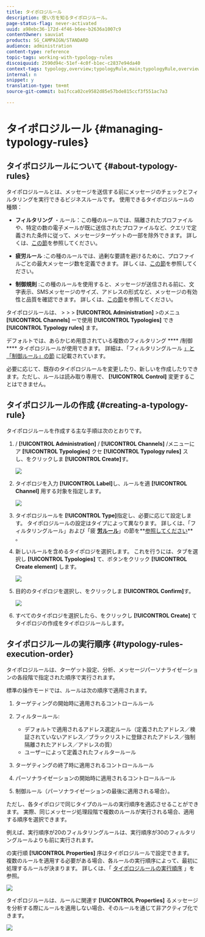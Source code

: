 ```yaml
---
title: タイポロジルール
description: 使い方を知るタイポロジルール。
page-status-flag: never-activated
uuid: a98ebc36-172d-4f46-b6ee-b2636a1007c9
contentOwner: sauviat
products: SG_CAMPAIGN/STANDARD
audience: administration
content-type: reference
topic-tags: working-with-typology-rules
discoiquuid: 2590d94c-51ef-4c0f-b1ec-c2837e94da40
context-tags: typology,overview;typologyRule,main;typologyRule,overview
internal: n
snippet: y
translation-type: tm+mt
source-git-commit: ba1fcca02ce9582d85e57bde815ccf3f551ac7a3

---
```



# タイポロジルール {#managing-typology-rules}

## タイポロジルールについて {#about-typology-rules}

タイポロジルールとは、メッセージを送信する前にメッセージのチェックとフィルタリングを実行できるビジネスルールです。 使用できるタイポロジルールの種類：

* **フィルタリング** ・ルール：この種のルールでは、隔離されたプロファイルや、特定の数の電子メールが既に送信されたプロファイルなど、クエリで定義された条件に従って、メッセージターゲットの一部を除外できます。 詳しくは、[この節](../../sending/using/filtering-rules.md)を参照してください。

* **疲労ルール** :この種のルールでは、過剰な要請を避けるために、プロファイルごとの最大メッセージ数を定義できます。 詳しくは、[この節](../../sending/using/fatigue-rules.md)を参照してください。

* **制御規則** :この種のルールを使用すると、メッセージが送信される前に、文字表示、SMSメッセージのサイズ、アドレスの形式など、メッセージの有効性と品質を確認できます。 詳しくは、[この節](../../sending/using/control-rules.md)を参照してください。

タイポロジルールは、 > > > **[!UICONTROL Administration]** >のメニュ **[!UICONTROL Channels]** ーで使用 **[!UICONTROL Typologies]** でき **[!UICONTROL Typology rules]** ます。

デフォルトでは、あらかじめ用意されている複数のフィルタリング **** /制御 **** タイポロジルールが使用できます。 詳細は、「フィルタリングルール [」と「制御ルール](../../sending/using/fatigue-rules.md)[」の節](../../sending/using/control-rules.md) に記載されています。

必要に応じて、既存のタイポロジルールを変更したり、新しいを作成したりできます。ただし、ルールは読み取り専用で、 **[!UICONTROL Control]** 変更することはできません。

## タイポロジルールの作成 {#creating-a-typology-rule}

タイポロジルールを作成する主な手順は次のとおりです。

1. / **[!UICONTROL Administration]** / **[!UICONTROL Channels]** /メニューにア **[!UICONTROL Typologies]** クセ **[!UICONTROL Typology rules]** スし、をクリックしま **[!UICONTROL Create]**&#x200B;す。

   ![](assets/typology_create-rule.png)

1. タイポロジを入力 **[!UICONTROL Label]**&#x200B;し、ルールを適 **[!UICONTROL Channel]** 用する対象を指定します。

   ![](assets/typology-rule-label.png)

1. タイポロジルールを **[!UICONTROL Type]**&#x200B;指定し、必要に応じて設定します。 タイポロジルールの設定はタイプによって異なります。 詳しくは、「フィルタリングルール」および「疲 **[労ルール](../../sending/using/filtering-rules.md)**」の節を**[&#x200B;参照してください](../../sending/using/fatigue-rules.md)** 。

1. 新しいルールを含めるタイポロジを選択します。 これを行うには、タブを選択し **[!UICONTROL Typologies]** て、ボタンをクリック **[!UICONTROL Create element]** します。

   ![](assets/typology-typologies-tab.png)

1. 目的のタイポロジを選択し、をクリックしま **[!UICONTROL Confirm]**&#x200B;す。

   ![](assets/typology-link.png)

1. すべてのタイポロジを選択したら、をクリックし **[!UICONTROL Create]** てタイポロジの作成をタイポロジルールします。

## タイポロジルールの実行順序 {#typology-rules-execution-order}

タイポロジルールは、ターゲット設定、分析、メッセージパーソナライゼーションの各段階で指定された順序で実行されます。

標準の操作モードでは、ルールは次の順序で適用されます。

1. ターゲティングの開始時に適用されるコントロールルール
1. フィルタールール:

   * デフォルトで適用されるアドレス選定ルール（定義されたアドレス／検証されていないアドレス／ブラックリストに登録されたアドレス／強制隔離されたアドレス／アドレスの質）
   * ユーザーによって定義されたフィルタールール

1. ターゲティングの終了時に適用されるコントロールルール
1. パーソナライゼーションの開始時に適用されるコントロールルール
1. 制御ルール（パーソナライゼーションの最後に適用される場合）。

ただし、各タイポロジで同じタイプのルールの実行順序を適応させることができます。 実際、同じメッセージ処理段階で複数のルールが実行される場合、適用する順序を選択できます。

例えば、実行順序が20のフィルタリングルールは、実行順序が30のフィルタリングルールよりも前に実行されます。

の実行順 **[!UICONTROL Properties]** 序はタイポロジルールで設定できます。 複数のルールを適用する必要がある場合、各ルールの実行順序によって、最初に処理するルールが決まります。 詳しくは、「 [タイポロジルールの実行順序](#typology-rules-execution-order) 」を参照。

![](assets/typology_rule-active.png)

タイポロジルールは、ルールに関連す **[!UICONTROL Properties]** るメッセージを分析する際にルールを適用しない場合、そのルールを通じて非アクティブ化できます。

![](assets/typology_rule-order.png)
